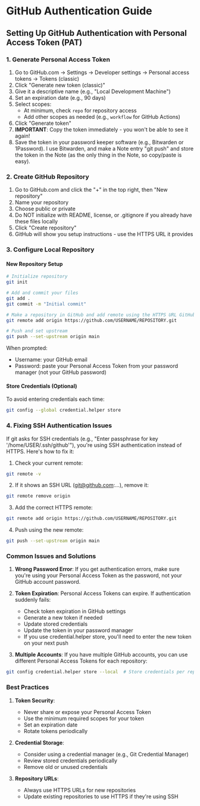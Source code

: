 # GitHub Authentication Guide

## Setting Up GitHub Authentication with Personal Access Token (PAT)

### 1. Generate Personal Access Token
1. Go to GitHub.com → Settings → Developer settings → Personal access tokens → Tokens (classic)
2. Click "Generate new token (classic)"
3. Give it a descriptive name (e.g., "Local Development Machine")
4. Set an expiration date (e.g., 90 days)
5. Select scopes:
   - At minimum, check `repo` for repository access
   - Add other scopes as needed (e.g., `workflow` for GitHub Actions)
6. Click "Generate token"
7. **IMPORTANT**: Copy the token immediately - you won't be able to see it again!
8. Save the token in your password keeper software (e.g., Bitwarden or 1Password). I use Bitwarden, and make a Note entry "git push" and store the token in the Note (as the only thing in the Note, so copy/paste is easy).

### 2. Create GitHub Repository
1. Go to GitHub.com and click the "+" in the top right, then "New repository"
2. Name your repository
3. Choose public or private
4. Do NOT initialize with README, license, or .gitignore if you already have these files locally
5. Click "Create repository"
6. GitHub will show you setup instructions - use the HTTPS URL it provides

### 3. Configure Local Repository

#### New Repository Setup
```bash
# Initialize repository
git init

# Add and commit your files
git add .
git commit -m "Initial commit"

# Make a repository in GitHub and add remote using the HTTPS URL GitHub provides:
git remote add origin https://github.com/USERNAME/REPOSITORY.git

# Push and set upstream
git push --set-upstream origin main
```

When prompted:
- Username: your GitHub email
- Password: paste your Personal Access Token from your password manager (not your GitHub password)

#### Store Credentials (Optional)
To avoid entering credentials each time:
```bash
git config --global credential.helper store
```

### 4. Fixing SSH Authentication Issues

If git asks for SSH credentials (e.g., "Enter passphrase for key '/home/USER/.ssh/github'"), you're using SSH authentication instead of HTTPS. Here's how to fix it:

1. Check your current remote:
```bash
git remote -v
```

2. If it shows an SSH URL (git@github.com:...), remove it:
```bash
git remote remove origin
```

3. Add the correct HTTPS remote:
```bash
git remote add origin https://github.com/USERNAME/REPOSITORY.git
```

4. Push using the new remote:
```bash
git push --set-upstream origin main
```

### Common Issues and Solutions

1. **Wrong Password Error**: If you get authentication errors, make sure you're using your Personal Access Token as the password, not your GitHub account password.

2. **Token Expiration**: Personal Access Tokens can expire. If authentication suddenly fails:
   - Check token expiration in GitHub settings
   - Generate a new token if needed
   - Update stored credentials
   - Update the token in your password manager
   - If you use credential.helper store, you'll need to enter the new token on your next push

3. **Multiple Accounts**: If you have multiple GitHub accounts, you can use different Personal Access Tokens for each repository:
```bash
git config credential.helper store --local  # Store credentials per repository
```

### Best Practices

1. **Token Security**:
   - Never share or expose your Personal Access Token
   - Use the minimum required scopes for your token
   - Set an expiration date
   - Rotate tokens periodically

2. **Credential Storage**:
   - Consider using a credential manager (e.g., Git Credential Manager)
   - Review stored credentials periodically
   - Remove old or unused credentials

3. **Repository URLs**:
   - Always use HTTPS URLs for new repositories
   - Update existing repositories to use HTTPS if they're using SSH
